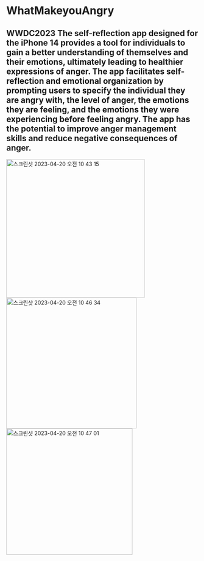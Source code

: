 # WhatMakeyouAngry
WWDC2023
The self-reflection app designed for the iPhone 14 provides a tool for individuals to gain a better understanding of themselves and their emotions, ultimately leading to healthier expressions of anger. The app facilitates self-reflection and emotional organization by prompting users to specify the individual they are angry with, the level of anger, the emotions they are feeling, and the emotions they were experiencing before feeling angry. The app has the potential to improve anger management skills and reduce negative consequences of anger.
---------
<img width="363" alt="스크린샷 2023-04-20 오전 10 43 15" src="https://user-images.githubusercontent.com/76695159/233236171-f4be7db5-a3f4-43fa-b7ac-44a38dd04d8e.png">
<img width="342" alt="스크린샷 2023-04-20 오전 10 46 34" src="https://user-images.githubusercontent.com/76695159/233236659-e4ddc470-44df-442d-b024-ae7de13914b5.png">
<img width="331" alt="스크린샷 2023-04-20 오전 10 47 01" src="https://user-images.githubusercontent.com/76695159/233236686-773300dd-dd9c-49e6-883d-a999d9bb5a86.png">
